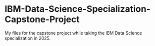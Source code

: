 # IBM-Data-Science-Specialization-Capstone-Project
My files for the capstone project while taking the IBM Data Science specialization in 2025.
